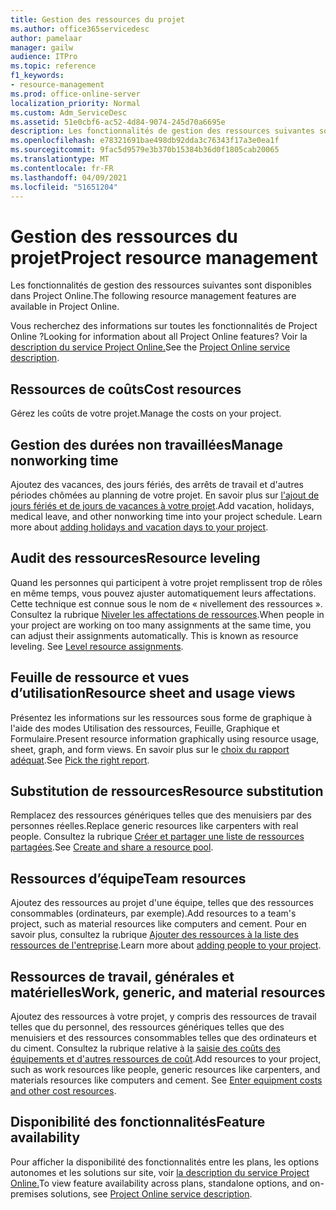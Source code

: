 ```yaml
---
title: Gestion des ressources du projet
ms.author: office365servicedesc
author: pamelaar
manager: gailw
audience: ITPro
ms.topic: reference
f1_keywords:
- resource-management
ms.prod: office-online-server
localization_priority: Normal
ms.custom: Adm_ServiceDesc
ms.assetid: 51e0cbf6-ac52-4d84-9074-245d70a6695e
description: Les fonctionnalités de gestion des ressources suivantes sont disponibles dans Project Online.
ms.openlocfilehash: e78321691bae498db92dda3c76343f17a3e0ea1f
ms.sourcegitcommit: 9fac5d9579e3b370b15384b36d0f1805cab20065
ms.translationtype: MT
ms.contentlocale: fr-FR
ms.lasthandoff: 04/09/2021
ms.locfileid: "51651204"
---
```

# <a name="project-resource-management"></a><span data-ttu-id="87614-103">Gestion des ressources du projet</span><span class="sxs-lookup"><span data-stu-id="87614-103">Project resource management</span></span>

<span data-ttu-id="87614-104">Les fonctionnalités de gestion des ressources suivantes sont disponibles dans Project Online.</span><span class="sxs-lookup"><span data-stu-id="87614-104">The following resource management features are available in Project Online.</span></span>
  
<span data-ttu-id="87614-105">Vous recherchez des informations sur toutes les fonctionnalités de Project Online ?</span><span class="sxs-lookup"><span data-stu-id="87614-105">Looking for information about all Project Online features?</span></span> <span data-ttu-id="87614-106">Voir la [description du service Project Online.](project-online-service-description.md)</span><span class="sxs-lookup"><span data-stu-id="87614-106">See the [Project Online service description](project-online-service-description.md).</span></span>
  
## <a name="cost-resources"></a><span data-ttu-id="87614-107">Ressources de coûts</span><span class="sxs-lookup"><span data-stu-id="87614-107">Cost resources</span></span>

<span data-ttu-id="87614-108">Gérez les coûts de votre projet.</span><span class="sxs-lookup"><span data-stu-id="87614-108">Manage the costs on your project.</span></span>
  
## <a name="manage-nonworking-time"></a><span data-ttu-id="87614-109">Gestion des durées non travaillées</span><span class="sxs-lookup"><span data-stu-id="87614-109">Manage nonworking time</span></span>

<span data-ttu-id="87614-p102">Ajoutez des vacances, des jours fériés, des arrêts de travail et d'autres périodes chômées au planning de votre projet. En savoir plus sur [l'ajout de jours fériés et de jours de vacances à votre projet](https://go.microsoft.com/fwlink/p/?LinkId=271337).</span><span class="sxs-lookup"><span data-stu-id="87614-p102">Add vacation, holidays, medical leave, and other nonworking time into your project schedule. Learn more about [adding holidays and vacation days to your project](https://go.microsoft.com/fwlink/p/?LinkId=271337).</span></span>
  
## <a name="resource-leveling"></a><span data-ttu-id="87614-112">Audit des ressources</span><span class="sxs-lookup"><span data-stu-id="87614-112">Resource leveling</span></span>

<span data-ttu-id="87614-p103">Quand les personnes qui participent à votre projet remplissent trop de rôles en même temps, vous pouvez ajuster automatiquement leurs affectations. Cette technique est connue sous le nom de « nivellement des ressources ». Consultez la rubrique [Niveler les affectations de ressources](https://go.microsoft.com/fwlink/p/?LinkId=271348).</span><span class="sxs-lookup"><span data-stu-id="87614-p103">When people in your project are working on too many assignments at the same time, you can adjust their assignments automatically. This is known as resource leveling. See [Level resource assignments](https://go.microsoft.com/fwlink/p/?LinkId=271348).</span></span>
  
## <a name="resource-sheet-and-usage-views"></a><span data-ttu-id="87614-116">Feuille de ressource et vues d’utilisation</span><span class="sxs-lookup"><span data-stu-id="87614-116">Resource sheet and usage views</span></span>

<span data-ttu-id="87614-117">Présentez les informations sur les ressources sous forme de graphique à l'aide des modes Utilisation des ressources, Feuille, Graphique et Formulaire.</span><span class="sxs-lookup"><span data-stu-id="87614-117">Present resource information graphically using resource usage, sheet, graph, and form views.</span></span> <span data-ttu-id="87614-118">En savoir plus sur le [choix du rapport adéquat](https://go.microsoft.com/fwlink/?LinkId=402920).</span><span class="sxs-lookup"><span data-stu-id="87614-118">See [Pick the right report](https://go.microsoft.com/fwlink/?LinkId=402920).</span></span>
  
## <a name="resource-substitution"></a><span data-ttu-id="87614-119">Substitution de ressources</span><span class="sxs-lookup"><span data-stu-id="87614-119">Resource substitution</span></span>

<span data-ttu-id="87614-120">Remplacez des ressources génériques telles que des menuisiers par des personnes réelles.</span><span class="sxs-lookup"><span data-stu-id="87614-120">Replace generic resources like carpenters with real people.</span></span> <span data-ttu-id="87614-121">Consultez la rubrique [Créer et partager une liste de ressources partagées](https://go.microsoft.com/fwlink/?LinkId=402921).</span><span class="sxs-lookup"><span data-stu-id="87614-121">See [Create and share a resource pool](https://go.microsoft.com/fwlink/?LinkId=402921).</span></span>
  
## <a name="team-resources"></a><span data-ttu-id="87614-122">Ressources d’équipe</span><span class="sxs-lookup"><span data-stu-id="87614-122">Team resources</span></span>

<span data-ttu-id="87614-123">Ajoutez des ressources au projet d'une équipe, telles que des ressources consommables (ordinateurs, par exemple).</span><span class="sxs-lookup"><span data-stu-id="87614-123">Add resources to a team's project, such as material resources like computers and cement.</span></span> <span data-ttu-id="87614-124">Pour en savoir plus, consultez la rubrique [Ajouter des ressources à la liste des ressources de l'entreprise](https://go.microsoft.com/fwlink/p/?LinkId=271347).</span><span class="sxs-lookup"><span data-stu-id="87614-124">Learn more about [adding people to your project](https://go.microsoft.com/fwlink/p/?LinkId=271347).</span></span>
  
## <a name="work-generic-and-material-resources"></a><span data-ttu-id="87614-125">Ressources de travail, générales et matérielles</span><span class="sxs-lookup"><span data-stu-id="87614-125">Work, generic, and material resources</span></span>

<span data-ttu-id="87614-p107">Ajoutez des ressources à votre projet, y compris des ressources de travail telles que du personnel, des ressources génériques telles que des menuisiers et des ressources consommables telles que des ordinateurs et du ciment. Consultez la rubrique relative à la [saisie des coûts des équipements et d'autres ressources de coût](https://go.microsoft.com/fwlink/?LinkId=402922).</span><span class="sxs-lookup"><span data-stu-id="87614-p107">Add resources to your project, such as work resources like people, generic resources like carpenters, and materials resources like computers and cement. See [Enter equipment costs and other cost resources](https://go.microsoft.com/fwlink/?LinkId=402922).</span></span>
  
## <a name="feature-availability"></a><span data-ttu-id="87614-128">Disponibilité des fonctionnalités</span><span class="sxs-lookup"><span data-stu-id="87614-128">Feature availability</span></span>

<span data-ttu-id="87614-129">Pour afficher la disponibilité des fonctionnalités entre les plans, les options autonomes et les solutions sur site, voir [la description du service Project Online.](project-online-service-description.md)</span><span class="sxs-lookup"><span data-stu-id="87614-129">To view feature availability across plans, standalone options, and on-premises solutions, see [Project Online service description](project-online-service-description.md).</span></span>
  

